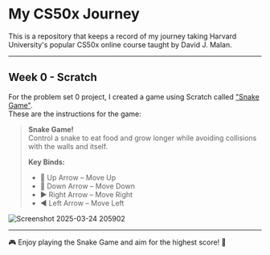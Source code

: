 # My CS50x Journey
This is a repository that keeps a record of my journey taking Harvard University's popular CS50x online course taught by David J. Malan.

---

## Week 0 - Scratch
For the problem set 0 project, I created a game using Scratch called ["Snake Game"](https://scratch.mit.edu/).  
These are the instructions for the game:

> **Snake Game!**  
> Control a snake to eat food and grow longer while avoiding collisions with the walls and itself.  
> 
> **Key Binds:**
> - 🔼 Up Arrow – Move Up
> - 🔽 Down Arrow – Move Down
> - ▶️ Right Arrow – Move Right
> - ◀️ Left Arrow – Move Left

![Screenshot 2025-03-24 205902](https://github.com/user-attachments/assets/0800b9fc-1577-4693-9f75-e5141dd3847e)

---

🎮 Enjoy playing the Snake Game and aim for the highest score! 🐍
